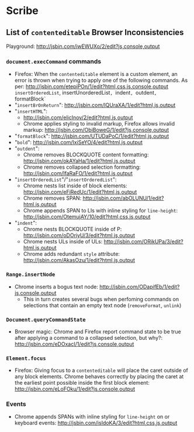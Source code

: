 Scribe
======

## List of `contenteditable` Browser Inconsistencies
Playground: http://jsbin.com/iwEWUXo/2/edit?js,console,output

### `document.execCommand` commands
* Firefox: When the `contenteditable` element is a custom element, an error is
  thrown when trying to apply one of the following commands.
  As per: http://jsbin.com/etepiPOn/1/edit?html,css,js,console,output
  `insertOrderedList`, insertUnorderedList`, `indent`, `outdent`, `formatBlock`
* "`insertBrOnReturn`": http://jsbin.com/IQUraXA/1/edit?html,js,output
* "`insertHTML`":
  - http://jsbin.com/elicInov/2/edit?html,js,output
  - Chrome applies styling to invalid markup, Firefox allows invalid markup: http://jsbin.com/ObiBoweG/1/edit?js,console,output
* "`formatBlock`": http://jsbin.com/UTUDaPoC/1/edit?html,js,output
* "`bold`": http://jsbin.com/IxiSeYO/4/edit?html,js,output
* "`outdent`":
  - Chrome removes BLOCKQUOTE content formatting: http://jsbin.com/okAYaHa/1/edit?html,js,output
  - Chrome removes collapsed selection formatting: http://jsbin.com/IfaRaFO/1/edit?html,js,output
* "`insertOrderedList`"/"`insertOrderedList`":
  - Chrome nests list inside of block elements: http://jsbin.com/eFiRedUc/1/edit?html,js,output
  - Chrome removes SPAN: http://jsbin.com/abOLUNU/1/edit?html,js,output
  - Chrome appends SPAN to LIs with inline styling for `line-height`: http://jsbin.com/OtemujAY/10/edit?html,css,js,output
* "`indent`":
  - Chrome nests BLOCKQUOTE inside of P: http://jsbin.com/oDOriyU/3/edit?html,js,output
  - Chrome nests ULs inside of ULs: http://jsbin.com/ORikUPa/3/edit?html,js,output
  - Chrome adds redundant `style` attribute: http://jsbin.com/AkasOzu/1/edit?html,js,output

### `Range.insertNode`
* Chrome inserts a bogus text node: http://jsbin.com/ODapifEb/1/edit?js,console,output
  - This in turn creates several bugs when perfoming commands on selections
    that contain an empty text node (`removeFormat`, `unlink`)

### `Document.queryCommandState`
* Browser magic: Chrome and Firefox report command state to be true after
  applying a command to a collapsed selection, but why?: http://jsbin.com/eDOxacI/1/edit?js,console,output

### `Element.focus`
* Firefox: Giving focus to a `contenteditable` will place the caret outside of
  any block elements. Chrome behaves correctly by placing the caret at the
  earliest point possible inside the first block element: http://jsbin.com/eLoFOku/1/edit?js,console,output

### Events
* Chrome appends SPANs with inline styling for `line-height` on <backspace> or <delete> keyboard events: http://jsbin.com/isIdoKA/3/edit?html,css,js,output
